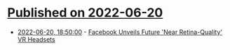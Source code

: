 # [Published on 2022-06-20](index.md)

* [2022-06-20, 18:50:00](https://tech.slashdot.org/story/22/06/20/1840235/facebook-unveils-future-near-retina-quality-vr-headsets?utm_source=rss1.0mainlinkanon&utm_medium=feed) - [Facebook Unveils Future 'Near Retina-Quality' VR Headsets](https://tech.slashdot.org/story/22/06/20/1840235/facebook-unveils-future-near-retina-quality-vr-headsets?utm_source=rss1.0mainlinkanon&utm_medium=feed)
